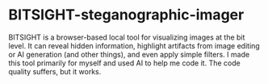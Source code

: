 # BITSIGHT-steganographic-imager
BITSIGHT is a browser-based local tool for visualizing images at the bit level. It can reveal hidden information, highlight artifacts from image editing or AI generation (and other things), and even apply simple filters. I made this tool primarily for myself and used AI to help me code it. The code quality suffers, but it works.
